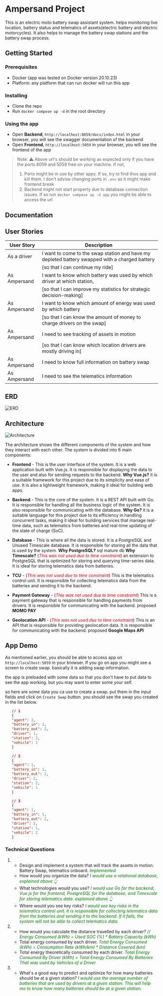 # Ampersand Project

This is an electric moto battery swap assistant system. helps monitoring live location, battery status and telematics of assets(electric battery and electric motorcycles). It also helps to manage the battery swap stations and the battery swap process.

## Getting Started

### Prerequisites

- Docker (app was tested on Docker version 20.10.23)
- Platform: any platform that can run docker will run this app

### Installing

- Clone the repo
- Run `docker compose up -d` in the root directory

### Using the app

- Open **Backend**, `http://localhost:8059/docs/index.html` in your browser, you will see the swagger documentation of the backend
- Open **Frontend**, `http://localhost:5059` in your browser, you will see the frontend of the app

> Note: ⚠️ Above url's should be working as expected only if you have the ports 8059 and 5059 free on your machine. If not, 
> 1. Ports might be in use by other apps. If so, try to find thos app and kill them. I don't advise changing ports in `.env` as it might make frontend break
> 2. Backend might not start property due to database connection issues. If so run `docker compose up -d app` you might be able to access the url


## Documentation

## User Stories
| User Story                                                   | Description                                                                                               |
|--------------------------------------------------------------|-----------------------------------------------------------------------------------------------------------|
| As a driver                                                 | I want to come to the swap station and have my depleted battery swapped with a charged battery          |
|                                                            | [so that I can continue my ride]                                                                          |
| As Ampersand                                                | I want to know which battery was used by which driver at which station,                                  |
|                                                            | [so that I can improve my statistics for strategic decision-making]                                       |
| As Ampersand                                                | I want to know which amount of energy was used by which battery                                          |
|                                                            | [so that I can know the amount of money to charge drivers on the swap]                                    |
| As Ampersand                                                | I need to see tracking of assets in motion                                                               |
|                                                            | [so that I can know which location drivers are mostly driving in]                                        |
| As Ampersand                                                | I need to know full information on battery swap                                                          |
| As Ampersand                                                | I need to see the telematics information                                                                 |


## ERD
![ERD](./ampersand-ERD.png)

## Architecture

![Architecture](./ampersand-architecture.png )

  The architecture shows the different components of the system and how they interact with each other. The system is divided into 6 main components:

- **Frontend** - This is the user interface of the system. It is a web application built with Vue.js. It is responsible for displaying the data to the user and also for sending requests to the backend.
    **Why Vue.js?** it is a suitable framework for this project due to its simplicity and ease of use. It is also a lightweight framework, making it ideal for building web apps.
- **Backend** - This is the core of the system. It is a REST API built with Go. It is responsible for handling all the business logic of the system. It is also responsible for communicating with the database.
    **Why Go?** it is a suitable language for this project due to its efficiency in handling concurrent tasks, making it ideal for building services that manage real-time data, such as telematics from batteries and real-time updating of the state of charge (SoC).

- **Database** - This is where all the data is stored. It is a PostgreSQL and Unused Timescale database. It is responsible for storing all the data that is used by the system.
    **Why PostgreSQL?** sql mature db
    **Why Timescale?** (<span style="color:red">*This was not used due to time constraint*</span>) an extension to PostgreSQL that is optimized for storing and querying time-series data. It is ideal for storing telematics data from batteries. 

- **TCU** - (<span style="color:red">*This was not used due to time constraint*</span>) This is the telematics control unit.  It is responsible for collecting telematics data from the batteries and sending it to the backend.

- **Payment Gateway** - (<span style="color:red">*This was not used due to time constraint*</span>) This is a payment gateway that is responsible for handling payments from drivers. It is responsible for communicating with the backend. proposed **MOMO PAY**

- **Geolocation API** - (<span style="color:red">*This was not used due to time constraint*</span>) This is an API that is responsible for providing geolocation data. It is responsible for communicating with the backend. proposed **Google Maps API**



## App Demo

 As mentioned earlier, you should be able to access app on `http://localhost:5059` in your browser. If you go on app you might see a screen to create swap. basically it is adding swap information. 

 the app is preloaded with some data so that you don't have to put data to see the app working. but you may want to enter some your self. 

 so here are some data you ca use to create a swap. put them in the input fields and click on `Create Swap` button. you should see the swap you created in the list below.

 ```json
    // 1
    {
    "agent": 2,
    "battery_in": 1,
    "battery_out": 2,
    "driver": 1,
    "station": 2,
    "vehicle": 1
    }

    // 2
    {
    "agent": 1,
    "battery_in": 1,
    "battery_out": 2,
    "driver": 2,
    "station": 2,
    "vehicle": 1
    }

    // 3
    {
    "agent": 1,
    "battery_in": 1,
    "battery_out": 2,
    "driver": 2,
    "station": 1,
    "vehicle": 2
    }
```

### Technical Questions

1.
    - Design and implement a system that will track the assets in motion. Battery Swap, telematics onboard. <span style="color:green">*Implemented*</span>
    - How would you organize the data? <span style="color:green">*I would use a relational database, explained above  👆*</span>
    - What technologies would you use?  <span style="color:green">*I would use Go for the backend, Vue.js for the frontend, PostgreSQL for the database, and Timescale for storing telematics data. explained above  👆*</span>
    - Where would you see key risks? <span style="color:green">*I would see key risks in the telematics control unit. It is responsible for collecting telematics data from the batteries and sending it to the backend. If it fails, the system will not be able to collect telematics data.*</span>

2. 
    - How would you calculate the distance travelled by each driver? <span style="color:green">*// Energy Consumed (kWh) = Used SOC (%) * Battery Capacity (kWh)*</span>
    - Total energy consumed by each driver. <span style="color:green">*Total Energy Consumed (kWh) = Consumption Rate (kWh/km) * Distance Covered (km)*</span>
    - Total energy theoretically consumed by each driver. <span style="color:green">*Total Energy Consumed By Driver (kWh) = Total Energy Consumed By Batteries That was used by Vehicles of a Driver*</span>
3. 
    - What's a good way to predict and optimize for how many batteries should be at a given station? <span style="color:green">*I would use the average number of batteries that are used by drivers at a given station. This will help me to know how many batteries should be at a given station.*</span>

